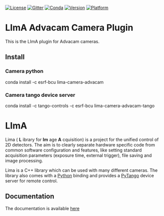 [![License](https://img.shields.io/github/license/esrf-bliss/lima.svg?style=flat)](https://opensource.org/licenses/GPL-3.0)
[![Gitter](https://img.shields.io/gitter/room/esrf-bliss/lima.svg?style=flat)](https://gitter.im/esrf-bliss/LImA)
[![Conda](https://img.shields.io/conda/dn/esrf-bcu/lima-camera-advacam.svg?style=flat)](https://anaconda.org/esrf-bcu)
[![Version](https://img.shields.io/conda/vn/esrf-bcu/lima-camera-advacam.svg?style=flat)](https://anaconda.org/esrf-bcu)
[![Platform](https://img.shields.io/conda/pn/esrf-bcu/lima-camera-advacam.svg?style=flat)](https://anaconda.org/esrf-bcu)

# LImA Advacam Camera Plugin

This is the LImA plugin for Advacam cameras.

## Install

### Camera python

conda install -c esrf-bcu lima-camera-advacam

### Camera tango device server

conda install -c tango-controls -c esrf-bcu lima-camera-advacam-tango

# LImA

Lima ( **L** ibrary for **Im** age **A** cquisition) is a project for the unified control of 2D detectors. The aim is to clearly separate hardware specific code from common software configuration and features, like setting standard acquisition parameters (exposure time, external trigger), file saving and image processing.

Lima is a C++ library which can be used with many different cameras. The library also comes with a [Python](http://python.org) binding and provides a [PyTango](http://pytango.readthedocs.io/en/stable/) device server for remote control.

## Documentation

The documentation is available [here](https://lima.blissgarden.org)



